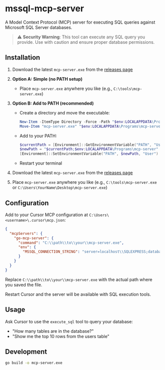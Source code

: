 # mssql-mcp-server

A Model Context Protocol (MCP) server for executing SQL queries against Microsoft SQL Server databases.

> ⚠️ **Security Warning**: This tool can execute any SQL query you provide. Use with caution and ensure proper database permissions.

## Installation

1. Download the latest `mcp-server.exe` from the [releases page](https://github.com/blehew-augeo/mssql-mcp-server/releases/latest)

2. **Option A: Simple (no PATH setup)**
   - Place `mcp-server.exe` anywhere you like (e.g., `C:\tools\mcp-server.exe`)

3. **Option B: Add to PATH (recommended)**
   - Create a directory and move the executable:
     ```powershell
     New-Item -ItemType Directory -Force -Path "$env:LOCALAPPDATA\Programs\mcp-server"
     Move-Item "mcp-server.exe" "$env:LOCALAPPDATA\Programs\mcp-server\mcp-server.exe"
     ```
   - Add to your PATH:
     ```powershell
     $currentPath = [Environment]::GetEnvironmentVariable("PATH", "User")
     $newPath = "$currentPath;$env:LOCALAPPDATA\Programs\mcp-server"
     [Environment]::SetEnvironmentVariable("PATH", $newPath, "User")
     ```
   - Restart your terminal
1. Download the latest `mcp-server.exe` from the [releases page](https://github.com/blehew-augeo/go-mcp-server/releases/latest)
2. Place `mcp-server.exe` anywhere you like (e.g., `C:\tools\mcp-server.exe` or `C:\Users\YourName\Desktop\mcp-server.exe`)

## Configuration

Add to your Cursor MCP configuration at `C:\Users\<username>\.cursor\mcp.json`:

```json
{
  "mcpServers": {
    "go-mcp-server": {
      "command": "C:\\path\\to\\your\\mcp-server.exe",
      "env": {
        "MSSQL_CONNECTION_STRING": "server=localhost\\SQLEXPRESS;database=YourDatabase;trusted_connection=true;encrypt=false;trustservercertificate=true;"
      }
    }
  }
}
```

Replace `C:\\path\\to\\your\\mcp-server.exe` with the actual path where you saved the file.

Restart Cursor and the server will be available with SQL execution tools.

## Usage

Ask Cursor to use the `execute_sql` tool to query your database:
- "How many tables are in the database?"
- "Show me the top 10 rows from the users table"

## Development

```bash
go build -o mcp-server.exe
```
